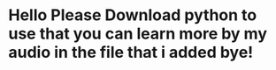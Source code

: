 # Hello Please Download python to use that you can learn more by my audio in the file that i added bye!

